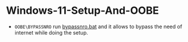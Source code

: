 # Windows-11-Setup-And-OOBE

- `OOBE\BYPASSNRO` run [bypassnro.bat](https://github.com/TheHellTower/Windows-11-Backup/blob/main/bypassnro.bat) and it allows to bypass the need of internet while doing the setup.
